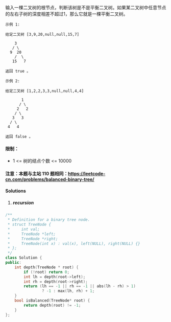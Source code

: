 输入一棵二叉树的根节点，判断该树是不是平衡二叉树。如果某二叉树中任意节点的左右子树的深度相差不超过1，那么它就是一棵平衡二叉树。

 

```
示例 1:

给定二叉树 [3,9,20,null,null,15,7]

    3
   / \
  9  20
    /  \
   15   7

返回 true 。

示例 2:

给定二叉树 [1,2,2,3,3,null,null,4,4]

       1
      / \
     2   2
    / \
   3   3
  / \
 4   4

返回 false 。
```
 

#### 限制：

-    1 <= 树的结点个数 <= 10000

#### 注意：本题与主站 110 题相同：https://leetcode-cn.com/problems/balanced-binary-tree/


#### Solutions

1. ##### recursion

```cpp
/**
 * Definition for a binary tree node.
 * struct TreeNode {
 *     int val;
 *     TreeNode *left;
 *     TreeNode *right;
 *     TreeNode(int x) : val(x), left(NULL), right(NULL) {}
 * };
 */
class Solution {
public:
    int depth(TreeNode * root) {
        if (!root) return 0;
        int lh = depth(root->left);
        int rh = depth(root->right);
        return (lh == -1 || rh == -1 || abs(lh - rh) > 1) 
                ? -1 : max(lh, rh) + 1;
    }
    bool isBalanced(TreeNode* root) {
        return depth(root) != -1;
    }
};
```